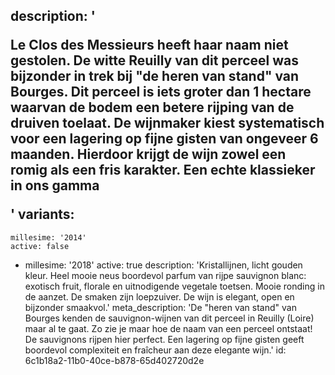 description: '<p>Le Clos des Messieurs heeft haar naam niet gestolen. De witte Reuilly van dit perceel was bijzonder in trek bij "de heren van stand" van Bourges. Dit perceel is iets groter dan 1 hectare waarvan de bodem een betere rijping van de druiven toelaat. De wijnmaker kiest systematisch voor een lagering op fijne gisten van ongeveer 6 maanden. Hierdoor krijgt de wijn zowel een romig als een fris karakter. Een echte klassieker in ons gamma</p>'
variants:
  -
    millesime: '2014'
    active: false
  -
    millesime: '2018'
    active: true
    description: 'Kristallijnen, licht gouden kleur. Heel mooie neus boordevol parfum van rijpe sauvignon blanc: exotisch fruit, florale en uitnodigende vegetale toetsen. Mooie ronding in de aanzet. De smaken zijn loepzuiver. De wijn is elegant, open en bijzonder smaakvol.'
meta_description: 'De "heren van stand" van Bourges kenden de sauvignon-wijnen van dit perceel in Reuilly (Loire) maar al te gaat. Zo zie je maar hoe de naam van een perceel ontstaat! De sauvignons rijpen hier perfect. Een lagering op fijne gisten geeft boordevol complexiteit en fraîcheur aan deze elegante wijn.'
id: 6c1b18a2-11b0-40ce-b878-65d402720d2e
